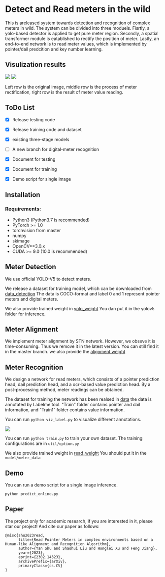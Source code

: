 # Detect and Read meters in the wild
This is areleased system towards detection and recognition of complex meters in wild. The system can be divided into three moduels. Fisrtly, a yolo-based detector is applied to get pure meter region. Secondly, a spatial transformer module is eatablished to rectify the position of meter. Lastly, an end-to-end network is to read meter values, which is implemented by pointer/dail predcition and key number learning.    

## Visulization results
![](1.png)
![](2.png)

Left row is the original image, middle row is the process of meter rectification, right row is the result of meter value reading.



## ToDo List

- [x] Release testing code
- [x] Release training code and dataset
- [x] existing three-stage models
- [ ] A new branch for digital-meter recognition
- [x] Document for testing
- [x] Document for training
- [x] Demo script for single image


## Installation

### Requirements:
- Python3 (Python3.7 is recommended)
- PyTorch >= 1.0 
- torchvision from master
- numpy
- skimage
- OpenCV==3.0.x
- CUDA >= 9.0 (10.0 is recommended)

## Meter Detection 
We use official YOLO-V5 to detect meters.

We release a dataset for training model, which can be downloaded from [data_detection]( https://drive.google.com/file/d/1RKcqJ0RWaBPpBbMtWwcgQ4S66Iwf97RS/view?usp=drive_link) The data is COCO-format and label 0 and 1 represent pointer meters and digital meters.

We also provide trained weight in [yolo_weight](https://drive.google.com/file/d/1bHYpJro3ERmNTRO2JEo1inyU0_juqw5z/view?usp=drive_link) You dan put it in the yolov5 folder for inference.

## Meter Alignment
We implement meter alignment by STN network. However, we obseve it is time-consuming. Thus we remove it in the latest version. You can still find it in the master branch.
we also provide the [alignment weight](https://drive.google.com/file/d/1sHmEEf9E0_kvL0LW1S5Y5jjFgjx_O5Dj/view?usp=sharing)

## Meter Recognition
We design a network for read meters, which consists of a pointer prediction head, dail prediction head, and a ocr-based value prediction head. By a post-processing method, meter readings can be obtained.

The dataset for training the network has been realsed in [data](https://drive.google.com/file/d/1fFSSwoWAHkZWqgVCuqwOSFjSVfkjGk2U/view?usp=drive_link) the data is annotated by Labelme tool. "Train" folder contains pointer and dail information, and "Train1" folder contains value information. 

You can run ```python viz_label.py``` to visualize different annotations.

![](3.png)

You can run ```python train.py``` to train your own dataset. The training configurations are in ```util/option.py```

We also provide trained weight in [read_weight](https://drive.google.com/file/d/1sHmEEf9E0_kvL0LW1S5Y5jjFgjx_O5Dj/view?usp=drive_link) You should put it in the ```model/meter_data```

## Demo 
You can run a demo script for a single image inference.

```python predict_online.py```

## Paper
The project only for academic research, if you are interested in it, please star our project! And cite our paper as follows:
```
@misc{shu2023read,
      title={Read Pointer Meters in complex environments based on a Human-like Alignment and Recognition Algorithm}, 
      author={Yan Shu and Shaohui Liu and Honglei Xu and Feng Jiang},
      year={2023},
      eprint={2302.14323},
      archivePrefix={arXiv},
      primaryClass={cs.CV}
}
```





